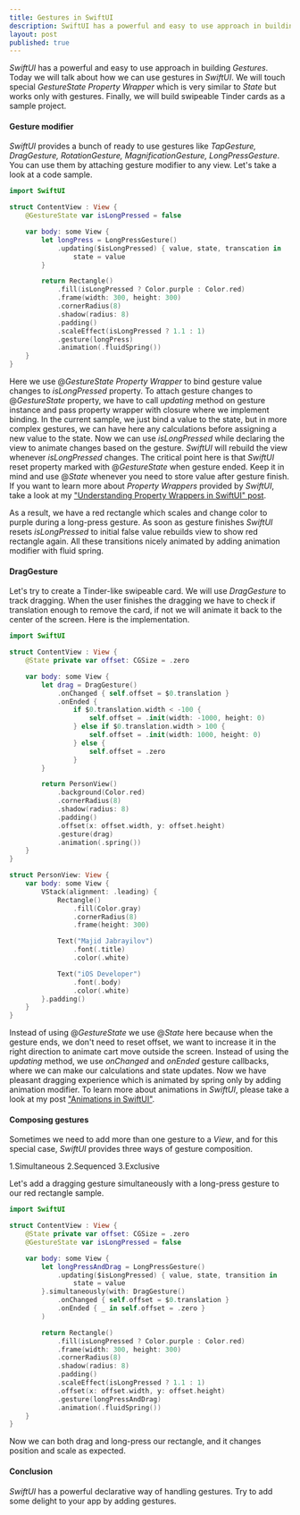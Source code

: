 ```yaml
---
title: Gestures in SwiftUI
description: SwiftUI has a powerful and easy to use approach in building Gestures. Today we will talk about how we can use gestures in SwiftUI. We will touch special GestureState Property Wrapper which is very similar to State but works only with gestures. Finally, we will build swipeable Tinder cards as a sample project.
layout: post
published: true
---
```


*SwiftUI* has a powerful and easy to use approach in building *Gestures*. Today we will talk about how we can use gestures in *SwiftUI*. We will touch special *GestureState Property Wrapper* which is very similar to *State* but works only with gestures. Finally, we will build swipeable Tinder cards as a sample project.

#### Gesture modifier
*SwiftUI* provides a bunch of ready to use gestures like *TapGesture, DragGesture, RotationGesture, MagnificationGesture, LongPressGesture*. You can use them by attaching gesture modifier to any view. Let's take a look at a code sample. 

```swift
import SwiftUI

struct ContentView : View {
    @GestureState var isLongPressed = false

    var body: some View {
        let longPress = LongPressGesture()
            .updating($isLongPressed) { value, state, transcation in
                state = value
        }

        return Rectangle()
            .fill(isLongPressed ? Color.purple : Color.red)
            .frame(width: 300, height: 300)
            .cornerRadius(8)
            .shadow(radius: 8)
            .padding()
            .scaleEffect(isLongPressed ? 1.1 : 1)
            .gesture(longPress)
            .animation(.fluidSpring())
    }
}
```

Here we use @*GestureState Property Wrapper* to bind gesture value changes to *isLongPressed* property. To attach gesture changes to @*GestureState* property, we have to call *updating* method on gesture instance and pass property wrapper with closure where we implement binding. In the current sample, we just bind a value to the state, but in more complex gestures, we can have here any calculations before assigning a new value to the state. Now we can use *isLongPressed* while declaring the view to animate changes based on the gesture. *SwiftUI* will rebuild the view whenever *isLongPressed* changes. The critical point here is that *SwiftUI* reset property marked with @*GestureState* when gesture ended. Keep it in mind and use @*State* whenever you need to store value after gesture finish. If you want to learn more about *Property Wrappers* provided by *SwiftUI*, take a look at my ["Understanding Property Wrappers in SwiftUI" post](/2019/06/12/understanding-property-wrappers-in-swiftui/).

As a result, we have a red rectangle which scales and change color to purple during a long-press gesture. As soon as gesture finishes *SwiftUI* resets *isLongPressed* to initial false value rebuilds view to show red rectangle again. All these transitions nicely animated by adding animation modifier with fluid spring.

#### DragGesture

Let's try to create a Tinder-like swipeable card. We will use *DragGesture* to track dragging. When the user finishes the dragging we have to check if translation enough to remove the card, if not we will animate it back to the center of the screen. Here is the implementation.

```swift
import SwiftUI

struct ContentView : View {
    @State private var offset: CGSize = .zero

    var body: some View {
        let drag = DragGesture()
            .onChanged { self.offset = $0.translation }
            .onEnded {
                if $0.translation.width < -100 {
                    self.offset = .init(width: -1000, height: 0)
                } else if $0.translation.width > 100 {
                    self.offset = .init(width: 1000, height: 0)
                } else {
                    self.offset = .zero
                }
        }

        return PersonView()
            .background(Color.red)
            .cornerRadius(8)
            .shadow(radius: 8)
            .padding()
            .offset(x: offset.width, y: offset.height)
            .gesture(drag)
            .animation(.spring())
    }
}

struct PersonView: View {
    var body: some View {
        VStack(alignment: .leading) {
            Rectangle()
                .fill(Color.gray)
                .cornerRadius(8)
                .frame(height: 300)

            Text("Majid Jabrayilov")
                .font(.title)
                .color(.white)

            Text("iOS Developer")
                .font(.body)
                .color(.white)
        }.padding()
    }
}
```

Instead of using @*GestureState* we use @*State* here because when the gesture ends, we don't need to reset offset, we want to increase it in the right direction to animate cart move outside the screen.	Instead of using the *updating* method, we use *onChanged* and *onEnded* gesture callbacks, where we can make our calculations and state updates. Now we have pleasant dragging experience which is animated by spring only by adding animation modifier. To learn more about animations in *SwiftUI*, please take a look at my post ["Animations in SwiftUI"](/2019/06/26/animations-in-swiftui/).

#### Composing gestures
Sometimes we need to add more than one gesture to a *View*, and for this special case, *SwiftUI* provides three ways of gesture composition.

1.Simultaneous
2.Sequenced
3.Exclusive

Let's add a dragging gesture simultaneously with a long-press gesture to our red rectangle sample.

```swift
import SwiftUI

struct ContentView : View {
    @State private var offset: CGSize = .zero
    @GestureState var isLongPressed = false

    var body: some View {
        let longPressAndDrag = LongPressGesture()
            .updating($isLongPressed) { value, state, transition in
                state = value
        }.simultaneously(with: DragGesture()
            .onChanged { self.offset = $0.translation }
            .onEnded { _ in self.offset = .zero }
        )

        return Rectangle()
            .fill(isLongPressed ? Color.purple : Color.red)
            .frame(width: 300, height: 300)
            .cornerRadius(8)
            .shadow(radius: 8)
            .padding()
            .scaleEffect(isLongPressed ? 1.1 : 1)
            .offset(x: offset.width, y: offset.height)
            .gesture(longPressAndDrag)
            .animation(.fluidSpring())
    }
}
```

Now we can both drag and long-press our rectangle, and it changes position and scale as expected.

#### Conclusion
*SwiftUI* has a powerful declarative way of handling gestures. Try to add some delight to your app by adding gestures. 